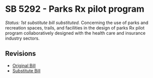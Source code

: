 # SB 5292 - Parks Rx pilot program
*Status: 1st substitute bill substituted.*
Concerning the use of parks and recreation spaces, trails, and facilities in the design of parks Rx pilot program collaboratively designed with the health care and insurance industry sectors.

## Revisions
* [Original Bill](1/)
* [Substitute Bill](S/)